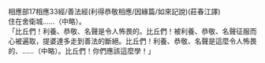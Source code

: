 相應部17相應33經/善法經(利得恭敬相應/因緣篇/如來記說)(莊春江譯)  
住在舍衛城……（中略）。  
「比丘們！利養、恭敬、名聲是令人怖畏的。比丘們！被利養、恭敬、名聲征服而心被遍取，提婆達多走到善法的斷絕。比丘們！利養、恭敬、名聲是這麼令人怖畏的、……（中略）。比丘們！你們應該這麼學！」  
  
  
